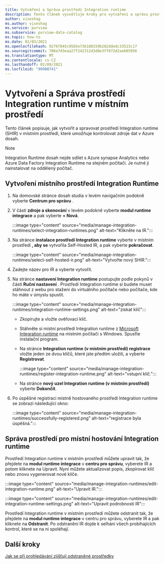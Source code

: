```yaml
---
title: Vytváření a Správa prostředí Integration runtime
description: Tento článek vysvětluje kroky pro vytváření a správu prostředí Integration runtime v Azure dosah.
author: viseshag
ms.author: viseshag
ms.service: purview
ms.subservice: purview-data-catalog
ms.topic: how-to
ms.date: 02/03/2021
ms.openlocfilehash: 9276f845c95b5e736180159b282ddedc33523c17
ms.sourcegitcommit: 706e7d3eaa27f242312d3d8e3ff072d2ae685956
ms.translationtype: MT
ms.contentlocale: cs-CZ
ms.lasthandoff: 02/09/2021
ms.locfileid: "99980741"
---
```

# <a name="create-and-manage-a-self-hosted-integration-runtime"></a>Vytvoření a Správa prostředí Integration runtime v místním prostředí

Tento článek popisuje, jak vytvořit a spravovat prostředí Integration runtime (SHIR) v místním prostředí, které umožňuje kontrolovat zdroje dat v Azure dosah.

> [!NOTE]
> Integration Runtime dosah nejde sdílet s Azure synapse Analytics nebo Azure Data Factory Integration Runtime na stejném počítači. Je nutné ji nainstalovat na oddělený počítač.

## <a name="create-a-self-hosted-integration-runtime"></a>Vytvoření místního prostředí Integration Runtime

1. Na domovské stránce dosah studia v levém navigačním podokně vyberte **Centrum pro správu** .

2. V části **zdroje a skenování** v levém podokně vyberte **modul runtime integrace** a pak vyberte **+ Nová**.

   :::image type="content" source="media/manage-integration-runtimes/select-integration-runtimes.png" alt-text="Klikněte na IR.":::

3. Na stránce **instalace prostředí Integration runtime** vyberte v místním prostředí **, aby se** vytvořila Self-Hosted IR, a pak vyberte **pokračovat**.

   :::image type="content" source="media/manage-integration-runtimes/select-self-hosted-ir.png" alt-text="Vytvořte nový SHIR.":::

4. Zadejte název pro IR a vyberte vytvořit.

5. Na stránce **nastavení Integration runtime** postupujte podle pokynů v části **Ruční nastavení** . Prostředí Integration runtime si budete muset stáhnout z webu pro stažení do virtuálního počítače nebo počítače, kde ho máte v úmyslu spustit.

   :::image type="content" source="media/manage-integration-runtimes/integration-runtime-settings.png" alt-text="získat klíč":::

   - Zkopírujte a vložte ověřovací klíč.

   - Stáhněte si místní prostředí Integration runtime z [Microsoft Integration runtime](https://www.microsoft.com/download/details.aspx?id=39717) na místním počítači s Windows. Spusťte instalační program.

   - Na stránce **Integration runtime (v místním prostředí) registrace** vložte jeden ze dvou klíčů, které jste předtím uložili, a vyberte **Registrovat**.

     :::image type="content" source="media/manage-integration-runtimes/register-integration-runtime.png" alt-text="vstupní klíč.":::

   - Na stránce **nový uzel Integration runtime (v místním prostředí)** vyberte **Dokončit**.

6. Po úspěšné registraci místně hostovaného prostředí Integration runtime se zobrazí následující okno:

   :::image type="content" source="media/manage-integration-runtimes/successfully-registered.png" alt-text="registrace byla úspěšná.":::

## <a name="manage-a-self-hosted-integration-runtime"></a>Správa prostředí pro místní hostování Integration runtime

Prostředí Integration runtime v místním prostředí můžete upravit tak, že přejdete na **modul runtime integrace** v **centru pro správu**, vyberete IR a potom kliknete na Upravit. Nyní můžete aktualizovat popis, zkopírovat klíč nebo znovu vygenerovat nové klíče.

:::image type="content" source="media/manage-integration-runtimes/edit-integration-runtime.png" alt-text="Upravit IR.":::

:::image type="content" source="media/manage-integration-runtimes/edit-integration-runtime-settings.png" alt-text="Upravit podrobnosti IR":::

Prostředí Integration runtime v místním prostředí můžete odstranit tak, že přejdete na **modul runtime integrace** v centru pro správu, vyberete IR a pak kliknete na **Odstranit**. Po odstranění IR dojde k selhání všech probíhajících kontrol, které se na ni spoléhají.

## <a name="next-steps"></a>Další kroky

[Jak se při prohledávání zjišťují odstraněné prostředky](concept-detect-deleted-assets.md)
